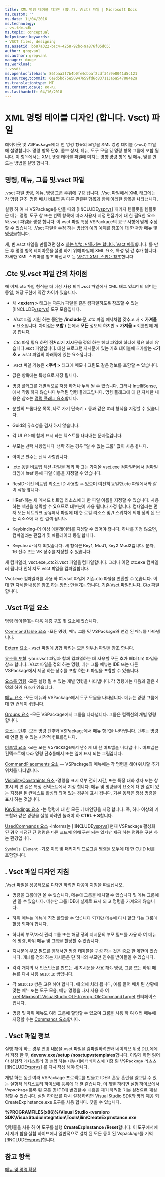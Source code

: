 ```yaml
---
title: XML 명령 테이블 디자인 (합니다. Vsct) 파일 | Microsoft Docs
ms.custom: ''
ms.date: 11/04/2016
ms.technology:
- vs-ide-sdk
ms.topic: conceptual
helpviewer_keywords:
- VSCT files, designing
ms.assetid: bb87a322-bac4-4258-92bc-9a876f05d653
author: gregvanl
ms.author: gregvanl
manager: douge
ms.workload:
- vssdk
ms.openlocfilehash: 865baa3f7b4b0fe4cbbaf2cdf34e9e8041d5c121
ms.sourcegitcommit: 6a9d5bd75e50947659fd6c837111a6a547884e2a
ms.translationtype: MT
ms.contentlocale: ko-KR
ms.lasthandoff: 04/16/2018
---
```

# <a name="designing-xml-command-table-vsct-files"></a>XML 명령 테이블 디자인 (합니다. Vsct) 파일
레이아웃 및 VSPackage에 대 한 명령 항목의 모양을 XML 명령 테이블 (.vsct) 파일에 설명합니다. 명령 항목 단추, 콤보 상자, 메뉴, 도구 모음 및 명령 항목 그룹에 포함 됩니다. 이 항목에서는 XML 명령 테이블 파일에 미치는 영향 명령 항목 및 메뉴, 및를 만드는 방법을 설명 합니다.

## <a name="commands-menus-groups-and-the-vsct-file"></a>명령, 메뉴, 그룹 및.vsct 파일
 .vsct 파일 명령, 메뉴, 명령 그룹 주위에 구성 됩니다. .Vsct 파일에서 XML 태그에는 각 명령 단추, 명령 배치 비트맵 등 다른 관련된 항목과 함께 이러한 항목을 나타냅니다.

 실행 하 여 새 VSPackage를 만들 때의 [!INCLUDE[vsprvs](../../code-quality/includes/vsprvs_md.md)] 패키지 템플릿을 템플릿은 메뉴 명령, 도구 창 또는 선택 항목에 따라 사용자 지정 편집기에 대 한 필요한 요소와.vsct 파일을 생성 합니다. 이.vsct 파일 특정 VSPackage의 요구 사항에 맞게 수정할 수 있습니다. .Vsct 파일을 수정 하는 방법의 예의 예제를 참조에 대 한 [확장 메뉴 및 명령을](../../extensibility/extending-menus-and-commands.md)합니다.

 새, 빈.vsct 파일을 만들려면 참조 [하는 방법: 만들기는 합니다. Vsct 파일](../../extensibility/internals/how-to-create-a-dot-vsct-file.md)합니다. 를 만든 후 명령 항목 레이아웃을 설명 하기 위해 파일에 XML 요소, 특성 및 값 추가 합니다. 자세한 XML 스키마를 참조 하십시오.는 [VSCT XML 스키마 참조](../../extensibility/vsct-xml-schema-reference.md)합니다.

## <a name="differences-between-ctc-and-vsct-files"></a>.Ctc 및.vsct 파일 간의 차이점
 에 이제.ctc 파일 형식을 더 이상 사용 되지.vsct 파일에서 XML 태그 있으며의 의미는 동일, 해당 구현에 약간 차이가 있습니다.

-   새  **\<extern >** 태그는 다른.h 파일을 같은 컴파일하도록 참조할 수 있는 [!INCLUDE[vsprvs](../../code-quality/includes/vsprvs_md.md)] 도구 모음입니다.

-   .Vsct 파일 지원 하는 동안는 **/include** 문,.ctc 파일 에서처럼 갖추고 새 \< **가져올 >** 요소입니다. 차이점은 **포함 /** 는에서 **모든** 정보의 하지만 \< **가져올 >** 이름만에 제공 합니다.

-   .Ctc 파일 필요 하면 전처리기 지시문을 정의 하는 헤더 파일에 하나에 필요 하지 않습니다.vsct 파일입니다. 대신 프로그램 지시문에 있는 기호 테이블에 추가할는  **\<기호 >** .vsct 파일의 아래쪽에 있는 요소입니다.

-   .vsct 파일 기능은  **\<주석 >** 태그에 메모나 그림도 같은 정보를 포함할 수 있습니다.

-   값은 항목에는 특성으로 저장 됩니다.

-   명령 플래그를 개별적으로 저장 하거나 누적 될 수 있습니다.  그러나 IntelliSense,에서 작동 하지 않습니다 누적된 명령 플래그입니다. 명령 플래그에 대 한 자세한 내용은 참조는 [명령 플래그 요소](../../extensibility/command-flag-element.md)합니다.

-   분할의 드롭다운 목록, 바로 가기 단축키 + 등과 같은 여러 형식을 지정할 수 있습니다.

-   Guid의 유효성을 검사 하지 않습니다.

-   각 UI 요소에 함께 표시 되는 텍스트를 나타내는 문자열입니다.

-   부모는 선택 사항입니다. 생략 하는 경우 "알 수 없는 그룹" 값이 사용 됩니다.

-   아이콘 인수는 선택 사항입니다.

-   .ctc 동일 비트맵 섹션-파일을 제외 하 고는 가져올 vsct.exe 컴파일러에서 컴파일 타임에 href 통해 파일 이름을 지정할 수 있습니다.

-   ResID-이전 비트맵 리소스 ID 사용할 수 있으며 여전히 동일한.ctc 파일에서와 같이 작동 합니다.

-   HRef-하는 새 메서드 비트맵 리소스에 대 한 파일 이름을 지정할 수 있습니다. 사용 하는 섹션을 생략할 수 있으므로 대부분이 사용 됩니다 가정 합니다. 컴파일러는 먼저 모든 네트워크 공유에서 파일에 대 한 로컬 리소스 및 /I 스위치에 의해 정의 된 모든 리소스에 대 한 검색 됩니다.

-   Keybinding-더 이상 에뮬레이터를 지정할 수 있어야 합니다. 하나를 지정 않으면, 컴파일러는 편집기 및 에뮬레이터 동일 합니다.

-   Keychord-삭제 되었습니다. 새 형식은 Key1, Mod1, Key2 Mod2입니다.  문자, 16 진수 또는 VK 상수를 지정할 수 있습니다.

 새 컴파일러, vsct.exe,.ctc와.vsct 파일을 컴파일합니다. 그러나 이전 ctc.exe 컴파일러 됩니다 인식 지도.vsct 파일을 컴파일합니다.

 Vsct.exe 컴파일러를 사용 하 여.vsct 파일에 기존.cto 파일을 변환할 수 있습니다. 이 대 한 자세한 내용은 참조 [하는 방법: 만들기는 합니다. 기존 Vsct 파일입니다. Cto 파일](../../extensibility/internals/how-to-create-a-dot-vsct-file.md#how-to-create-a-dot-vsct-file-from-an-existing-dot-cto-file)합니다.

## <a name="the-vsct-file-elements"></a>.Vsct 파일 요소
 명령 테이블에는 다음 계층 구조 및 요소에 있습니다.

 [CommandTable 요소](../../extensibility/commandtable-element.md) -모든 명령, 메뉴 그룹 및 VSPackage와 연결 된 메뉴를 나타냅니다.

 [Extern 요소](../../extensibility/extern-element.md) -.vsct 파일에 병합 하려는 모든 외부.h 파일을 참조 합니다.

 [요소를 포함](../../extensibility/include-element.md) -your.vsct 파일과 함께 컴파일하는 데 사용할 모든 추가 헤더 (.h) 파일을 참조 합니다. .Vsct 파일을 정의 하는 명령, 메뉴 그룹 메뉴는 IDE 또는 다른 VSPackage에서 제공 하는 상수를 포함 하는.h 파일을 포함할 수 있습니다.

 [요소를 명령](../../extensibility/commands-element.md) -모든 실행 될 수 있는 개별 명령을 나타냅니다. 각 명령에는 다음과 같은 4 명의 하위 요소가 있습니다.

 [메뉴 요소](../../extensibility/menus-element.md) -모든 메뉴와 VSPackage에서 도구 모음을 나타냅니다. 메뉴는 명령 그룹에 대 한 컨테이너입니다.

 [Groups 요소](../../extensibility/groups-element.md) -모든 VSPackage에서 그룹을 나타냅니다. 그룹은 컬렉션의 개별 명령 합니다.

 [요소는 단추](../../extensibility/buttons-element.md) -모든 명령 단추와 VSPackage에서 메뉴 항목을 나타냅니다. 단추는 명령에 연결 될 수 있는 시각적 컨트롤입니다.

 [비트맵 요소](../../extensibility/bitmaps-element.md) -모든 모든 VSPackage에서 단추에 대 한 비트맵을 나타냅니다. 비트맵은 컨텍스트에 따라 명령 단추를에서 또는 옆에 표시 되는 그림입니다.

 [CommandPlacements 요소](../../extensibility/commandplacements-element.md) — VSPackage의 메뉴에는 각 명령을 해야 위치할 추가 위치를 나타냅니다.

 [VisibilityConstraints 요소](../../extensibility/visibilityconstraints-element.md) -명령을 표시 여부 전혀 시간, 또는 특정 대화 상자 또는 창 표시 되 면 같은 특정 컨텍스트에서 지정 합니다. 메뉴 및 명령을이 요소에 대 한 값이 있는 지정된 된 컨텍스트 활성화 되어 있는 경우에 표시 됩니다. 기본 동작은 항상 명령을 표시 하는 것입니다.

 [KeyBindings 요소](../../extensibility/keybindings-element.md) -는 명령에 대 한 모든 키 바인딩을 지정 합니다. 즉, 하나 이상의 키 조합와 같은 명령을 실행 하려면 눌러야 하 **CTRL + S**합니다.

 [UsedCommands 요소](../../extensibility/usedcommands-element.md) -Informs는 [!INCLUDE[vsprvs](../../code-quality/includes/vsprvs_md.md)] 현재 VSPackage 활성화 된 경우 지정된 된 명령을 다른 코드에 의해 구현 되는 있지만 제공 하는 명령을 구현 하는 환경입니다.

 `Symbols Element` -기호 이름 및 패키지의 프로그램 명령을 모두에 대 한 GUID Id를 포함합니다.

## <a name="vsct-file-design-guidelines"></a>. Vsct 파일 디자인 지침
 .Vsct 파일을 성공적으로 디자인 하려면 다음이 지침을 따르십시오.

-   명령을 그룹에만 올 수 있습니다, 메뉴에 그룹을 배치할 수 있습니다 및 메뉴 그룹에만 올 수 있습니다. 메뉴만 그룹 IDE에 실제로 표시 되 고 명령을 가져오지 않습니다.

-   하위 메뉴는 메뉴에 직접 할당할 수 없습니다 되지만 메뉴에 다시 할당 되는 그룹에 할당 되어야 합니다.

-   하나의 부모/자식 관리 그룹 또는 해당 정의 지시문의 부모 필드를 사용 하 여 메뉴에 명령, 하위 메뉴 및 그룹을 할당할 수 있습니다.

-   지시문에 부모 필드를 통해서만 명령 테이블을 구성 하는 것은 중요 한 제한이 있습니다. 개체를 정의 하는 지시문은 단 하나의 부모만 인수를 받아들일 수 있습니다.

-   각각 개체의 새 인스턴스를 만드는 새 지시문을 사용 해야 명령, 그룹 또는 하위 메뉴를 다시 사용 `GUID:ID` 쌍입니다.

-   각 `GUID:ID` 쌍은 고유 해야 합니다. 에 의해 처리 됩니다, 예를 들어 배치 된 상황에 맞는 메뉴 또는 도구 모음, 메뉴 명령을 다시 사용 하 여 <xref:Microsoft.VisualStudio.OLE.Interop.IOleCommandTarget> 인터페이스입니다.

-   명령 및 하위 메뉴도 여러 그룹에 할당할 수 있으며 그룹을 사용 하 여 여러 메뉴에 지정할 수는 [Commands 요소](../../extensibility/commands-element.md)합니다.

## <a name="vsct-file-notes"></a>. Vsct 파일 정보
 실행 해야 하는 경우 변경 내용을.vsct 파일을 컴파일하려면와 네이티브 위성 DLL에에서 저장 한 후, **devenv.exe /setup /nosetupvstemplates**합니다. 이렇게 하면 읽어야 실험적 레지스트리 및 설명 하는 내부 데이터베이스에 지정 된 VSPackage 리소스 [!INCLUDE[vsprvs](../../code-quality/includes/vsprvs_md.md)] 를 다시 작성 해야 합니다.

 개발 하는 동안 여러 VSPackage 프로젝트를 만들고 IDE의 혼동 혼란을 일으킬 수 있는 실험적 레지스트리 하이브에 등록에 대 한 같습니다. 이 해결 하려면 실험 하이브에서 Vspackage 등록 된 모든 및 IDE에 변경한 수 내용을 제거 하려면 기본 설정으로 재설정할 수 있습니다. 실험 하이브를 다시 설정 하려면 Visual Studio SDK와 함께 제공 되 CreateExpInstance.exe 도구를 사용 합니다. 찾을 수 있습니다.

 **%PROGRAMFILES(x86)%\Visual Studio \<version> SDK\VisualStudioIntegration\Tools\Bin\CreateExpInstance.exe**

 명령줄을 사용 하 여 도구를 실행 **CreateExpInstance /Reset**합니다. 이 도구에서에서 제거 함을 실험 하이브에서 일반적으로 설치 된 모든 등록 된 Vspackage를 기억 [!INCLUDE[vsprvs](../../code-quality/includes/vsprvs_md.md)]합니다.

## <a name="see-also"></a>참고 항목
 [메뉴 및 명령 확장](../../extensibility/extending-menus-and-commands.md)
